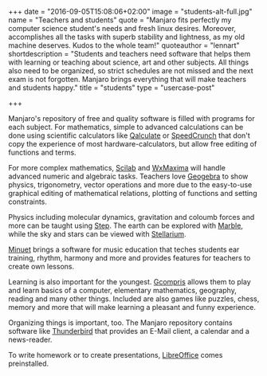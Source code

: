 +++
date = "2016-09-05T15:08:06+02:00"
image = "students-alt-full.jpg"
name = "Teachers and students"
quote = "Manjaro fits perfectly my computer science student's needs and fresh linux desires. Moreover, accomplishes all the tasks with superb stability and lightness, as my old machine deserves. Kudos to the whole team!"
quoteauthor = "lennart"
shortdescription = "Students and teachers need software that helps them with learning or teaching about science, art and other subjects. All things also need to be organized, so strict schedules are not missed and the next exam is not forgotten. Manjaro brings everything that will make teachers and students happy."
title = "students"
type = "usercase-post"

+++

Manjaro's repository of free and quality software is filled with programs for each subject. For mathematics, simple to advanced calculations can be done using scientific calculators like [Qalculate](https://qalculate.github.io/) or [SpeedCrunch](http://www.speedcrunch.org/) that don't copy the experience of most hardware-calculators, but allow free editing of functions and terms.

For more complex mathematics, [Scilab](http://www.scilab.org/) and [WxMaxima](http://andrejv.github.io/wxmaxima/) will handle advanced numeric and algebraic tasks. Teachers love [Geogebra](https://www.geogebra.org/) to show physics, trigonometry, vector operations and more due to the easy-to-use graphical editing of mathematical relations, plotting of functions and setting constraints.

Physics including molecular dynamics, gravitation and coloumb forces and more can be taught using [Step](https://www.kde.org/applications/education/step/). The earth can be explored with [Marble](https://marble.kde.org/), while the sky and stars can be viewed with [Stellarium](http://www.stellarium.org/). 

[Minuet](https://www.kde.org/applications/education/minuet/) brings a software for music education that teches students ear training, rhythm, harmony and more and provides features for teachers to create own lessons.

Learning is also important for the youngest. [Gcompris](http://gcompris.net/) allows them to play and learn basics of a computer, elementary mathematics, geography, reading and many other things. Included are also games like puzzles, chess, memory and more that will make learning a pleasant and funny experience.

Organizing things is important, too. The Manjaro repository contains software like [Thunderbird](https://www.mozilla.org/en-US/thunderbird/) that provides an E-Mail client, a calendar and a news-reader.

To write homework or to create presentations, [LibreOffice](http://www.libreoffice.org/) comes preinstalled.
